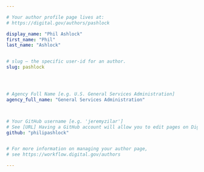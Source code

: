 ```yaml
---

# Your author profile page lives at:
# https://digital.gov/authors/pashlock

display_name: "Phil Ashlock"
first_name: "Phil"
last_name: "Ashlock"


# slug — the specific user-id for an author.
slug: pashlock




# Agency Full Name [e.g. U.S. General Services Administration]
agency_full_name: "General Services Administration"



# Your GitHub username [e.g. 'jeremyzilar']
# See [URL] Having a GitHub account will allow you to edit pages on DigitalGov. The image used in your GitHub account can also be used to populate your digital.gov profile photo.
github: "philipashlock"


# For more information on managing your author page,
# see https://workflow.digital.gov/authors

---
```

